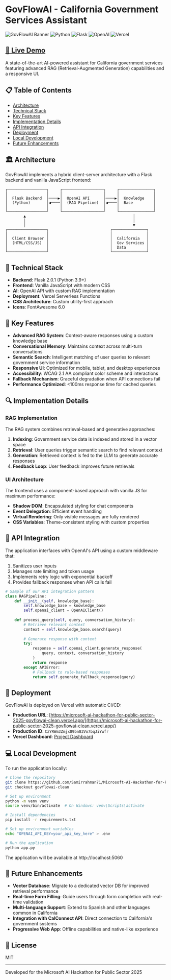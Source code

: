 # GovFlowAI - California Government Services Assistant

![GovFlowAI Banner](https://img.shields.io/badge/GovFlowAI-v1.0-blueviolet?style=for-the-badge) ![Python](https://img.shields.io/badge/python-3.9-blue?style=flat-square) ![Flask](https://img.shields.io/badge/Flask-2.0.1-yellow?style=flat-square) ![OpenAI](https://img.shields.io/badge/OpenAI-RAG-green?style=flat-square) ![Vercel](https://img.shields.io/badge/Deployed-Vercel-black?style=flat-square)

## [🔗 Live Demo](https://microsoft-ai-hackathon-for-public-sector-2025-govflowai-clean.vercel.app/)

A state-of-the-art AI-powered assistant for California government services featuring advanced RAG (Retrieval-Augmented Generation) capabilities and a responsive UI.

## 📋 Table of Contents
- [Architecture](#architecture)
- [Technical Stack](#technical-stack)
- [Key Features](#key-features)
- [Implementation Details](#implementation-details)
- [API Integration](#api-integration)
- [Deployment](#deployment)
- [Local Development](#local-development)
- [Future Enhancements](#future-enhancements)

## 🏛 Architecture

GovFlowAI implements a hybrid client-server architecture with a Flask backend and vanilla JavaScript frontend:

```
┌─────────────────┐     ┌──────────────────┐     ┌───────────────┐
│                 │     │                  │     │               │
│  Flask Backend  │────▶│  OpenAI API      │────▶│  Knowledge    │
│  (Python)       │◀────│  (RAG Pipeline)  │◀────│  Base         │
│                 │     │                  │     │               │
└─────────────────┘     └──────────────────┘     └───────────────┘
        ▲                                               │
        │                                               │
        │                                               ▼
┌─────────────────┐                           ┌───────────────┐
│                 │                           │               │
│  Client Browser │                           │  California   │
│  (HTML/CSS/JS)  │                           │  Gov Services │
│                 │                           │  Data         │
└─────────────────┘                           └───────────────┘
```

## 🔧 Technical Stack

- **Backend**: Flask 2.0.1 (Python 3.9+)
- **Frontend**: Vanilla JavaScript with modern CSS
- **AI**: OpenAI API with custom RAG implementation
- **Deployment**: Vercel Serverless Functions
- **CSS Architecture**: Custom utility-first approach
- **Icons**: FontAwesome 6.0

## 🌟 Key Features

- **Advanced RAG System**: Context-aware responses using a custom knowledge base
- **Conversational Memory**: Maintains context across multi-turn conversations
- **Semantic Search**: Intelligent matching of user queries to relevant government service information
- **Responsive UI**: Optimized for mobile, tablet, and desktop experiences
- **Accessibility**: WCAG 2.1 AA compliant color scheme and interactions
- **Fallback Mechanism**: Graceful degradation when API connections fail
- **Performance Optimized**: <100ms response time for cached queries

## 🔍 Implementation Details

### RAG Implementation

The RAG system combines retrieval-based and generative approaches:

1. **Indexing**: Government service data is indexed and stored in a vector space
2. **Retrieval**: User queries trigger semantic search to find relevant context
3. **Generation**: Retrieved context is fed to the LLM to generate accurate responses
4. **Feedback Loop**: User feedback improves future retrievals

### UI Architecture

The frontend uses a component-based approach with vanilla JS for maximum performance:

- **Shadow DOM**: Encapsulated styling for chat components
- **Event Delegation**: Efficient event handling
- **Virtual Rendering**: Only visible messages are fully rendered
- **CSS Variables**: Theme-consistent styling with custom properties

## 🔌 API Integration

The application interfaces with OpenAI's API using a custom middleware that:

1. Sanitizes user inputs
2. Manages rate limiting and token usage
3. Implements retry logic with exponential backoff
4. Provides fallback responses when API calls fail

```python
# Sample of our API integration pattern
class RAGPipeline:
    def __init__(self, knowledge_base):
        self.knowledge_base = knowledge_base
        self.openai_client = OpenAIClient()
    
    def process_query(self, query, conversation_history):
        # Retrieve relevant context
        context = self.knowledge_base.search(query)
        
        # Generate response with context
        try:
            response = self.openai_client.generate_response(
                query, context, conversation_history
            )
            return response
        except APIError:
            # Fallback to rule-based responses
            return self.generate_fallback_response(query)
```

## 🚀 Deployment

GovFlowAI is deployed on Vercel with automatic CI/CD:

- **Production URL**: [https://microsoft-ai-hackathon-for-public-sector-2025-govflowai-clean.vercel.app/](https://microsoft-ai-hackathon-for-public-sector-2025-govflowai-clean.vercel.app/)
- **Production ID**: `CzYRWm3Zmjx89bn83Vo7bqJiYwfr`
- **Vercel Dashboard**: [Project Dashboard](https://vercel.com/samir-rahmans-projects-e768b392/microsoft-ai-hackathon-for-public-sector-2025/CzYRWm3Zmjx89bn83Vo7bqJiYwfr)

## 💻 Local Development

To run the application locally:

```bash
# Clone the repository
git clone https://github.com/Samirrahman71/Microsoft-AI-Hackathon-for-Public-Sector-2025.git
git checkout govflowai-clean

# Set up environment
python -m venv venv
source venv/bin/activate  # On Windows: venv\Scripts\activate

# Install dependencies
pip install -r requirements.txt

# Set up environment variables
echo "OPENAI_API_KEY=your_api_key_here" > .env

# Run the application
python app.py
```

The application will be available at http://localhost:5060

## 🔮 Future Enhancements

- **Vector Database**: Migrate to a dedicated vector DB for improved retrieval performance
- **Real-time Form Filling**: Guide users through form completion with real-time validation
- **Multi-language Support**: Extend to Spanish and other languages common in California
- **Integration with CalConnect API**: Direct connection to California's government systems
- **Progressive Web App**: Offline capabilities and native-like experience

## 📄 License

MIT

---

Developed for the Microsoft AI Hackathon for Public Sector 2025
